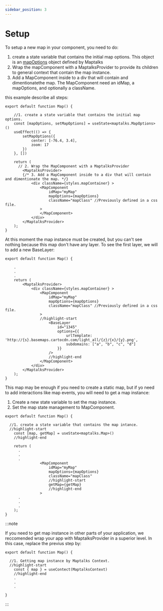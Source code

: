 ```yaml
---
sidebar_position: 3
---
```


# Setup

To setup a new map in your component, you need to do: 

  1. create a state variable that contains the initial map options.
  This object is an [mapOptions](https://maptalks.org/maptalks.js/api/1.x/Map.html#options) object defined by Maptalks
  2. Wrap the mapComponent with a MaptalksProvider to provide its children to general context that contain the map instance.
  3. Add a MapComponent inside to a div that will contain and dimentionatethe map. The MapComponent need an idMap, a mapOptions, and optionally a className.


this example describe all steps:

```tsx
export default function Map() {

    //1. create a state variable that contains the initial map options.
    const [mapOptions, setMapOptions] = useState<maptalks.MapOptions>()
    useEffect(() => {
        setMapOptions({
            center: [-76.4, 3.4],
            zoom: 17
        })
    }, [])

    return (
      // 2. Wrap the MapComponent with a MaptalksProvider
        <MaptalksProvider>
        {/* 3. Add a MapComponent inside to a div that will contain and dimentionate the map. */}
            <div className={styles.mapContainer} >
                <MapComponent
                    idMap="myMap"
                    mapOptions={mapOptions}
                    className="mapClass" //Previously defined in a css file. 
                >
                </MapComponent>
            </div>
        </MaptalksProvider>
    );
}
```

At this moment the map instance must be created, but you can't see nothing because this map don't have any layer. To see the first layer, we will to add a new BaseLayer:

```tsx
export default function Map() {

    .
    .
    .
    return (
        <MaptalksProvider>
            <div className={styles.mapContainer} >
                <MapComponent
                    idMap="myMap"
                    mapOptions={mapOptions}
                    className="mapClass" //Previously defined in a css file. 
                >
                //highlight-start
                    <BaseLayer
                        id="1345"
                        options={{
                            urlTemplate: 'http://{s}.basemaps.cartocdn.com/light_all/{z}/{x}/{y}.png',
                            subdomains: ["a", "b", "c", "d"]
                        }}
                    />
                    //highlight-end
                </MapComponent>
            </div>
        </MaptalksProvider>
    );
}
```

This map may be enough if you need to create a static map, but if yo need to add interactions like map events, you will need to get a map instance:

  1. Create a new state variable to set the map instance.
  2. Set the map state management to MapComponent.
  ```tsx
  export default function Map() {

    //1. create a state variable that contains the map intance.
    //highlight-start
      const [map, getMap] = useState<maptalks.Map>()
      //highlight-end

      return (
        .
        .
        .
                  <MapComponent
                      idMap="myMap"
                      mapOptions={mapOptions}
                      className="mapClass"
                      //highlight-start
                      getMap={getMap}
                      //highlight-end
                  >
        .
        .
        .
      );
  }
  ```
  :::note

  If you need to get map instance in other parts of your application, we reccomended wrap your app with MaptalksProvider in a superior level. In this case, replace the previus step by:

  ```tsx
  export default function Map() {

    //1. Getting map instance by Maptalks Context.
    //highlight-start
      const { map } = useContect(MaptalksContext)
      //highlight-end
      .
      .
      .

  }
  ```

  :::